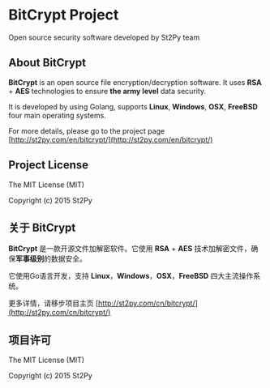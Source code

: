 BitCrypt Project
================

Open source security software developed by St2Py team

## About BitCrypt

**BitCrypt** is an open source file encryption/decryption software. It uses **RSA** + **AES** technologies to ensure **the army level** data security.

It is developed by using Golang, supports **Linux**, **Windows**, **OSX**, **FreeBSD** four main operating systems.

For more details, please go to the project page [http://st2py.com/en/bitcrypt/](http://st2py.com/en/bitcrypt/)

## Project License

The MIT License (MIT)

Copyright (c) 2015 St2Py


## 关于 BitCrypt

**BitCrypt** 是一款开源文件加解密软件。它使用 **RSA** + **AES** 技术加解密文件，确保**军事级别**的数据安全。

它使用Go语言开发，支持 **Linux**，**Windows**，**OSX**，**FreeBSD** 四大主流操作系统。

更多详情，请移步项目主页 [http://st2py.com/cn/bitcrypt/](http://st2py.com/cn/bitcrypt/)

## 项目许可

The MIT License (MIT)

Copyright (c) 2015 St2Py
